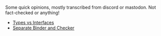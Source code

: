 Some quick opinions, mostly transcribed from discord or mastodon. Not fact-checked or anything!

- [Types vs Interfaces](types-vs-interfaces.html)
- [Separate Binder and Checker](separate-binder-and-checker.html)